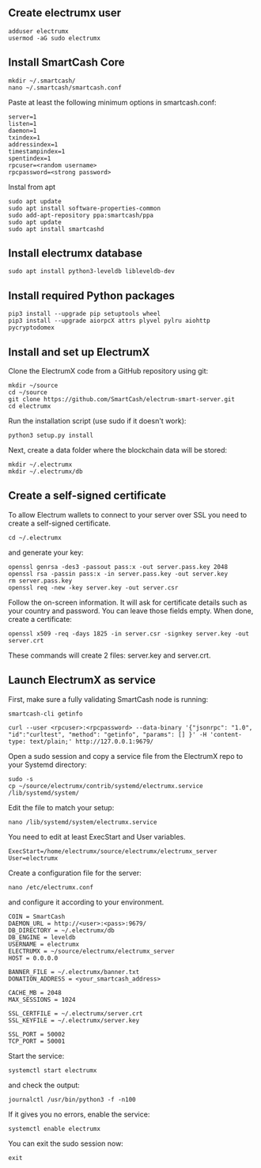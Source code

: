 ## Create electrumx user

```
adduser electrumx
usermod -aG sudo electrumx
```

## Install SmartCash Core

```
mkdir ~/.smartcash/
nano ~/.smartcash/smartcash.conf
```

Paste at least the following minimum options in smartcash.conf:

```
server=1
listen=1
daemon=1
txindex=1
addressindex=1
timestampindex=1
spentindex=1
rpcuser=<random username>
rpcpassword=<strong password>
```

Instal from apt

```
sudo apt update
sudo apt install software-properties-common
sudo add-apt-repository ppa:smartcash/ppa
sudo apt update
sudo apt install smartcashd
```

## Install electrumx database

```
sudo apt install python3-leveldb libleveldb-dev
```

## Install required Python packages

```
pip3 install --upgrade pip setuptools wheel
pip3 install --upgrade aiorpcX attrs plyvel pylru aiohttp pycryptodomex
```

## Install and set up ElectrumX

Clone the ElectrumX code from a GitHub repository using git:

```
mkdir ~/source
cd ~/source
git clone https://github.com/SmartCash/electrum-smart-server.git
cd electrumx
```

Run the installation script (use sudo if it doesn't work):

```
python3 setup.py install
```

Next, create a data folder where the blockchain data will be stored:

```
mkdir ~/.electrumx
mkdir ~/.electrumx/db
```


## Create a self-signed certificate

To allow Electrum wallets to connect to your server over SSL you need to create a self-signed certificate.

```
cd ~/.electrumx
```

and generate your key:

```
openssl genrsa -des3 -passout pass:x -out server.pass.key 2048
openssl rsa -passin pass:x -in server.pass.key -out server.key
rm server.pass.key
openssl req -new -key server.key -out server.csr
```

Follow the on-screen information. It will ask for certificate details such as your country and password. You can leave those fields empty.
When done, create a certificate:

```
openssl x509 -req -days 1825 -in server.csr -signkey server.key -out server.crt
```

These commands will create 2 files: server.key and server.crt.


## Launch ElectrumX as service

First, make sure a fully validating SmartCash node is running:

```
smartcash-cli getinfo
```
```
curl --user <rpcuser>:<rpcpassword> --data-binary '{"jsonrpc": "1.0", "id":"curltest", "method": "getinfo", "params": [] }' -H 'content-type: text/plain;' http://127.0.0.1:9679/
```

Open a sudo session and copy a service file from the ElectrumX repo to your Systemd directory:

```
sudo -s
cp ~/source/electrumx/contrib/systemd/electrumx.service /lib/systemd/system/
```

Edit the file to match your setup:

```
nano /lib/systemd/system/electrumx.service
```

You need to edit at least ExecStart and User variables.

```
ExecStart=/home/electrumx/source/electrumx/electrumx_server
User=electrumx
```

Create a configuration file for the server:

```
nano /etc/electrumx.conf
```

and configure it according to your environment.

```
COIN = SmartCash
DAEMON_URL = http://<user>:<pass>:9679/
DB_DIRECTORY = ~/.electrumx/db
DB_ENGINE = leveldb
USERNAME = electrumx
ELECTRUMX = ~/source/electrumx/electrumx_server
HOST = 0.0.0.0

BANNER_FILE = ~/.electrumx/banner.txt
DONATION_ADDRESS = <your_smartcash_address>

CACHE_MB = 2048
MAX_SESSIONS = 1024

SSL_CERTFILE = ~/.electrumx/server.crt
SSL_KEYFILE = ~/.electrumx/server.key

SSL_PORT = 50002
TCP_PORT = 50001
```

Start the service:

```
systemctl start electrumx
```

and check the output:

```
journalctl /usr/bin/python3 -f -n100
```

If it gives you no errors, enable the service:

```
systemctl enable electrumx
```

You can exit the sudo session now:

```
exit
```
